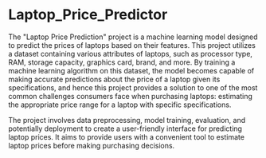 # Laptop_Price_Predictor
The "Laptop Price Prediction" project is a machine learning model designed to predict the prices of laptops based on their features. This project utilizes a dataset containing various attributes of laptops, such as processor type, RAM, storage capacity, graphics card, brand, and more. By training a machine learning algorithm on this dataset, the model becomes capable of making accurate predictions about the price of a laptop given its specifications, and hence this project provides a solution to one of the most common challenges consumers face when purchasing laptops: estimating the appropriate price range for a laptop with specific specifications.

The project involves data preprocessing, model training, evaluation, and potentially deployment to create a user-friendly interface for predicting laptop prices. It aims to provide users with a convenient tool to estimate laptop prices before making purchasing decisions.
